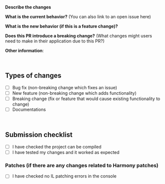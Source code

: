 **Describe the changes** 


**What is the current behavior?** (You can also link to an open issue here)


**What is the new behavior (if this is a feature change)?**


**Does this PR introduce a breaking change?** (What changes might users need to make in their application due to this PR?)


**Other information**:

<br />

## Types of changes
<!--- What types of changes does your code introduce? Put an `x` in all the boxes that apply: -->
- [ ] Bug fix (non-breaking change which fixes an issue)
- [ ] New feature (non-breaking change which adds functionality)
- [ ] Breaking change (fix or feature that would cause existing functionality to change)
- [ ] Documentations
<br />

## Submission checklist
<!--- Put an `x` in all the boxes that apply: -->
- [ ] I have checked the project can be compiled
- [ ] I have tested my changes and it worked as expected
### Patches (if there are any changes related to Harmony patches)
- [ ] I have checked no IL patching errors in the console
      
